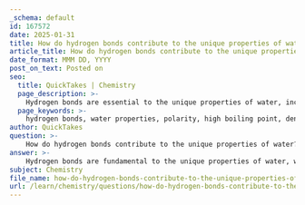 ```yaml
---
_schema: default
id: 167572
date: 2025-01-31
title: How do hydrogen bonds contribute to the unique properties of water?
article_title: How do hydrogen bonds contribute to the unique properties of water?
date_format: MMM DD, YYYY
post_on_text: Posted on
seo:
  title: QuickTakes | Chemistry
  page_description: >-
    Hydrogen bonds are essential to the unique properties of water, including its polarity, high boiling and melting points, density of ice, surface tension, cohesion, adhesion, and solvent capabilities, which are vital for sustaining life.
  page_keywords: >-
    hydrogen bonds, water properties, polarity, high boiling point, density of ice, surface tension, cohesion, adhesion, universal solvent, biological molecules
author: QuickTakes
question: >-
    How do hydrogen bonds contribute to the unique properties of water?
answer: >-
    Hydrogen bonds are fundamental to the unique properties of water, which are essential for life and various biological processes. Here are the key contributions of hydrogen bonds to the properties of water:\n\n1. **Polarity and Hydrogen Bonding**: Water (H₂O) is a polar molecule due to the difference in electronegativity between oxygen and hydrogen. This polarity allows water molecules to attract each other, forming hydrogen bonds. Each water molecule can form hydrogen bonds with up to three other water molecules, creating a dynamic network of interactions that are constantly forming and breaking. This network is crucial for many of water's unique properties.\n\n2. **High Boiling and Melting Points**: The presence of hydrogen bonds significantly raises the boiling and melting points of water compared to other similar-sized molecules. For instance, while methane (CH₄) is a nonpolar molecule with a much lower boiling point, water remains liquid over a wide range of temperatures, which is vital for biological processes.\n\n3. **Density of Ice**: Hydrogen bonds cause water to expand when it freezes, making ice less dense than liquid water. This is why ice floats on water, providing an insulating layer that protects aquatic life during cold weather.\n\n4. **Surface Tension**: The hydrogen bonds between water molecules create a high surface tension, allowing small objects to float on its surface and enabling phenomena like water striders to walk on water. This property is crucial for various ecological interactions.\n\n5. **Cohesion and Adhesion**: Water molecules exhibit strong cohesion due to hydrogen bonding, which allows them to stick together. This property is essential for processes like capillary action, where water can move through narrow spaces, such as in plant roots and stems. Adhesion, the attraction between water molecules and other substances, also plays a critical role in the movement of water in biological systems.\n\n6. **Solvent Properties**: Water is often referred to as the "universal solvent" because it can dissolve a wide range of substances. The polar nature of water allows it to interact with and stabilize ions and polar molecules, facilitating biochemical reactions and transport of nutrients in living organisms.\n\n7. **Biological Molecules**: Hydrogen bonds are critical for the structure and function of biomolecules like DNA and proteins. For example, they stabilize the double helix structure of DNA and maintain the secondary and tertiary structures of proteins, which are essential for their biological activity.\n\nIn summary, hydrogen bonds are integral to the unique properties of water, influencing its behavior as a solvent, its physical state changes, and its interactions with other molecules, all of which are critical for sustaining life.
subject: Chemistry
file_name: how-do-hydrogen-bonds-contribute-to-the-unique-properties-of-water.md
url: /learn/chemistry/questions/how-do-hydrogen-bonds-contribute-to-the-unique-properties-of-water
---
```


&nbsp;